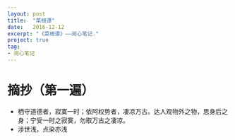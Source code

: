 ```yaml
---
layout: post
title:  "菜根谭"
date:   2016-12-12
excerpt: "《菜根谭》——阅心笔记."
project: true
tag:
- 阅心笔记 
---
```



# 摘抄（第一遍）
* 栖守道德者，寂寞一时；依阿权势者，凄凉万古。达人观物外之物，思身后之身；宁受一时之寂寞，勿取万古之凄凉。
* 涉世浅，点染亦浅
